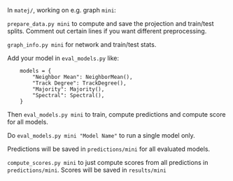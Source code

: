 In `matej/`, working on e.g. graph `mini`:

`prepare_data.py mini` to compute and save the projection and train/test splits.
Comment out certain lines if you want different preprocessing.

`graph_info.py mini` for network and train/test stats.

Add your model in `eval_models.py` like:
```
    models = {
        "Neighbor Mean": NeighborMean(),
        "Track Degree": TrackDegree(),
        "Majority": Majority(),
        "Spectral": Spectral(),
    }
```
Then `eval_models.py mini` to train, compute predictions and compute score for all models.

Do `eval_models.py mini "Model Name"` to run a single model only.

Predictions will be saved in `predictions/mini` for all evaluated models.

`compute_scores.py mini` to just compute scores from all predictions in `predictions/mini`.
Scores will be saved in  `results/mini`
